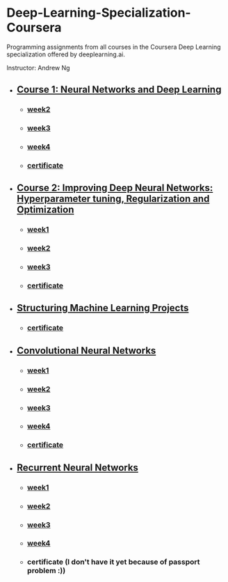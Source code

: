 # Deep-Learning-Specialization-Coursera

Programming assignments from all courses in the Coursera Deep Learning specialization offered by deeplearning.ai.

Instructor: Andrew Ng

*   ##  [Course 1: Neural Networks and Deep Learning](./C1-Neural-Networks-and-Deep-Learning/)
    *   ### [week2](./C1-Neural-Networks-and-Deep-Learning/Week2/)
    *   ### [week3](./C1-Neural-Networks-and-Deep-Learning/Week3/)
    *   ### [week4](./C1-Neural-Networks-and-Deep-Learning/Week4/)
    *   ### [certificate](https://coursera.org/verify/UN39M72S4M3A)

*   ##  [Course 2: Improving Deep Neural Networks: Hyperparameter tuning, Regularization and Optimization](./C2-Improving-deep-neural-networks-Hyperparameter-tuning-Regularization-and-Optimization/)
    *   ### [week1](./C2-Improving-deep-neural-networks-Hyperparameter-tuning-Regularization-and-Optimization/Week1/)
    *   ### [week2](./C2-Improving-deep-neural-networks-Hyperparameter-tuning-Regularization-and-Optimization/Week2/)
    *   ### [week3](./C2-Improving-deep-neural-networks-Hyperparameter-tuning-Regularization-and-Optimization/Week3/)
    *   ### [certificate](https://coursera.org/verify/DABPTGTDUGJT)

*   ##  [Structuring Machine Learning Projects](./C3-Structuring-Machine-Learning-Projects/)
    *   ### [certificate](https://coursera.org/verify/UT5J5Q9JTR86)

*   ##  [Convolutional Neural Networks](./C4-Convolutional-Neural-Networks/)
    *   ### [week1](./C4-Convolutional-Neural-Networks/Week1/)
    *   ### [week2](./C4-Convolutional-Neural-Networks/Week2/)
    *   ### [week3](./C4-Convolutional-Neural-Networks/Week3/)
    *   ### [week4](./C4-Convolutional-Neural-Networks/Week4/)
    *   ### [certificate](https://coursera.org/verif)

*   ##  [Recurrent Neural Networks](./C5-Recurrent-Neural-Networks/)
    *   ### [week1](./C5-Recurrent-Neural-Networks/Week1/)
    *   ### [week2](./C5-Recurrent-Neural-Networks/Week2/)
    *   ### [week3](./C5-Recurrent-Neural-Networks/Week3/)
    *   ### [week4](./C5-Recurrent-Neural-Networks/Week4/)
    *   ### certificate (I don't have it yet because of passport problem :))
